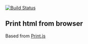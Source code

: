 [![Build Status](https://travis-ci.org/p2yang/html-print.svg?branch=master)](https://travis-ci.org/p2yang/html-print)

## Print html from browser

Based from [Print.js](https://github.com/crabbly/Print.js)
